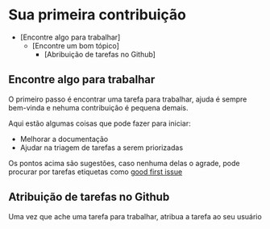 # Sua primeira contribuição

- [Encontre algo para trabalhar]
  - [Encontre um bom tópico]
    - [Abribuição de tarefas no Github]

## Encontre algo para trabalhar

O primeiro passo é encontrar uma tarefa para trabalhar, ajuda é sempre bem-vinda e nehuma contribuição é
pequena demais.

Aqui estão algumas coisas que pode fazer para iniciar:

* Melhorar a documentação
* Ajudar na triagem de tarefas a serem priorizadas

Os pontos acima são sugestões, caso nenhuma delas o agrade, pode procurar por tarefas etiquetas como [good first issue](https://github.com/lhc/infra/issues?q=is%3Aissue%20state%3Aopen%20label%3A%22good%20first%20issue%22)

## Atribuição de tarefas no Github

Uma vez que ache uma tarefa para trabalhar, atribua a tarefa ao seu usuário
